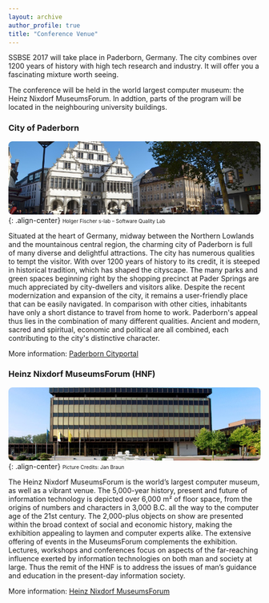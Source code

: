 ```yaml
---
layout: archive
author_profile: true
title: "Conference Venue"
---
```






SSBSE 2017 will take place in Paderborn, Germany.
The city combines over 1200 years of history with high tech research and industry. 
It will offer you a fascinating mixture worth seeing.

The conference will be held in the world largest computer museum: the Heinz Nixdorf MuseumsForum. 
In addtion, parts of the program will be located in the neighbouring university buildings.
				


### City of Paderborn
![image-rathaus](/images/venue/Rathaus_sm_(holger_fischer).jpg){: .align-center}
<span style="font-size: 10px">Holger Fischer s-lab – Software Quality Lab</span>

Situated at the heart of Germany, midway between the Northern Lowlands and the mountainous central region, the charming city of Paderborn is full of many diverse and delightful attractions.
The city has numerous qualities to tempt the visitor. With over 1200 years of history to its credit, it is steeped in historical tradition, which has shaped the cityscape. The many parks and green spaces beginning right by the shopping precinct at Pader Springs are much appreciated by city-dwellers and visitors alike. Despite the recent modernization and expansion of the city, it remains a user-friendly place that can be easily navigated. In comparison with other cities, inhabitants have only a short distance to travel from home to work. Paderborn's appeal thus lies in the combination of many different qualities. Ancient and modern, sacred and spiritual, economic and political are all combined, each contributing to the city's distinctive character.

More information: [Paderborn Cityportal](http://www.paderborn.de/microsite/welcome/index.php "Paderborn Cityportal")


### Heinz Nixdorf MuseumsForum (HNF)
![image-hnf](/images/venue/HNF-Aussenansicht_sm.jpg){: .align-center}
<span style="font-size: 10px">Picture Credits: Jan Braun  </span>

The Heinz Nixdorf MuseumsForum is the world’s largest computer museum, as well as a vibrant venue. The 5,000-year history, present and future of information technology is depicted over 6,000 m² of floor space, from the origins of numbers and characters in 3,000 B.C. all the way to the computer age of the 21st century. The 2,000-plus objects on show are presented within the broad context of social and economic history, making the exhibition appealing to laymen and computer experts alike. The extensive offering of events in the MuseumsForum complements the exhibition. Lectures, workshops and conferences focus on aspects of the far-reaching influence exerted by information technologies on both man and society at large. Thus the remit of the HNF is to address the issues of man’s guidance and education in the present-day information society.

More information: [Heinz Nixdorf MuseumsForum](http://www.hnf.de/en/home.html "Heinz Nixdorf MuseumsForum")